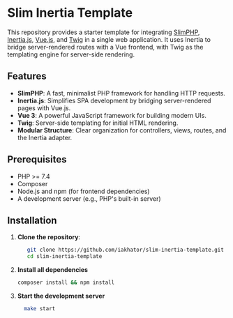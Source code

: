 # Slim Inertia Template

This repository provides a starter template for integrating [SlimPHP](https://www.slimframework.com/), [Inertia.js](https://inertiajs.com/), [Vue.js](https://vuejs.org/), and [Twig](https://twig.symfony.com/) in a single web application. It uses Inertia to bridge server-rendered routes with a Vue frontend, with Twig as the templating engine for server-side rendering.

## Features

- **SlimPHP**: A fast, minimalist PHP framework for handling HTTP requests.
- **Inertia.js**: Simplifies SPA development by bridging server-rendered pages with Vue.js.
- **Vue 3**: A powerful JavaScript framework for building modern UIs.
- **Twig**: Server-side templating for initial HTML rendering.
- **Modular Structure**: Clear organization for controllers, views, routes, and the Inertia adapter.

## Prerequisites

- PHP >= 7.4
- Composer
- Node.js and npm (for frontend dependencies)
- A development server (e.g., PHP's built-in server)

## Installation

1. **Clone the repository**:

   ```bash
      git clone https://github.com/iakhator/slim-inertia-template.git
      cd slim-inertia-template 
   ```

2. **Install all dependencies**

    ```bash
    composer install && npm install
    ```

3. **Start the development server**

    ```bash
      make start
    ```
